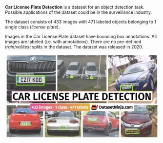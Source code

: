 **Car License Plate Detection** is a dataset for an object detection task. Possible applications of the dataset could be in the surveillance industry. 

The dataset consists of 433 images with 471 labeled objects belonging to 1 single class (*license plate*).

Images in the Car License Plate dataset have bounding box annotations. All images are labeled (i.e. with annotations). There are no pre-defined <i>train/val/test</i> splits in the dataset. The dataset was released in 2020.

<img src="https://github.com/dataset-ninja/car-license-plate/raw/main/visualizations/poster.png">
